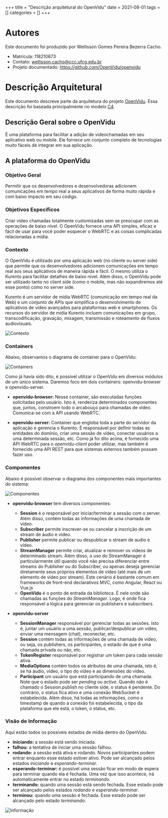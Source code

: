 +++
title = "Descrição arquitetural do OpenVidu"
date = 2021-08-01
tags = []
categories = []
+++

# Autores

Este documento foi produzido por Wellisson Gomes Pereira Bezerra Cacho.

- Matrícula: 118210873
- Contato: wellisson.cacho@ccc.ufcg.edu.br
- Projeto documentado: https://github.com/OpenVidu/openvidu

# Descrição Arquitetural

Este documento descreve parte da arquitetura do projeto [OpenVidu](https://github.com/OpenVidu/openvidu). Essa descrição foi baseada principalmente no modelo [C4](https://c4model.com/).


## Descrição Geral sobre o OpenVidu

É uma plataforma para facilitar a adição de videochamadas em seu aplicativo web ou mobile. Ele fornece um conjunto completo de tecnologias muito fáceis de integrar em sua aplicação.

## A plataforma do OpenVidu

### Objetivo Geral

Permitir que os desenvolvedores e desenvolvedoras adicionem comunicações em tempo real a seus aplicativos de forma muito rápida e com baixo impacto em seu código.

### Objetivos Específicos

Criar video chamadas totalmente customizadas sem se preocupar com as operações de baixo nível. O OpenVidu fornece uma API simples, eficaz e fácil de usar para você poder esquecer o WebRTC e as coisas complicadas relacionadas a mídia.

### Contexto

O OpenVidu é utilizado por uma aplicação web (no cliente ou server side) que permite que os desenvolvedores adicionem comunicações em tempo real aos seus aplicativos de maneira rápida e fácil. O mesmo utiliza o Kurento para facilitar detalhes de baixo nível. Além disso, o OpenVidu pode ser utilizado tanto no client side (como o mobile, mas não expandiremos até esse ponto) como no server side.

Kurento é um servidor de mídia WebRTC (comunicação em tempo real da Web) e um conjunto de APIs que simplifica o desenvolvimento de aplicativos de vídeo avançados para plataformas web e smartphones. Os recursos do servidor de mídia Kurento incluem comunicações em grupo, transcodificação, gravação, mixagem, transmissão e roteamento de fluxos audiovisuais.

![Contexto](./openvidu-contexto.jpeg)

### Containers

Abaixo, observamos o diagrama de container para o OpenVidu:

![Containers](./openvidu-container.jpeg)

Como já havia sido dito, é possível utilizar o OpenVidu em diversos módulos de um único sistema. Daremos foco em dois containers: openvidu-browser e openvidu-server.

* **openvidu-browser:** Nesse container, são executadas funções solicitadas pelo usuário. Isto é, renderiza determinados componentes que, juntos, constroem todo o arcabouço para chamadas de vídeo. Comunica-se com a API usando WebRTC.
  
* **openvidu-server:** Container que engloba toda a parte do servidor da aplicação e gerencia o Kurento. É responsável por definir todas as entidades do domínio, criar uma sessão de vídeo, conectar usuários a uma determinada sessão, etc. Como já foi dito acima, é fornecido uma API WebRTC para o *openvidu-client* poder utilizar, mas também é fornecido uma API REST para que sistemas externos também possam fazer uso.

### Componentes

Abaixo é possível observar o diagrama dos componentes mais importantes do sistema:

![Componentes](./openvidu-component.jpeg)

* **openvidu-browser** tem diversos componentes:
  * **Session** é o responsável por iniciar/terminar a sessão com o server. Além disso, contém todas as informações de uma chamada de vídeo.
  * **Subscriber** permite inscrever-se ou cancelar a inscrição de um stream de áudio e vídeo.
  * **Publisher** permite publicar ou despublicar o stream de audio e vídeo.
  * **StreamManager** permite criar, atualizar e remover os vídeos de determinado stream. Além disso, o uso do StreamManager é particularmente útil quando você não precisa diferenciar entre streams do Publisher ou do Subscriber, ou apenas deseja gerenciar diretamente seus próprios elementos de vídeo (até mais de um elemento de vídeo por stream). Este cenário é bastante comum em frameworks de front-end declarativos MVC, como Angular, React ou Vue.js
  * **OpenVidu** é o ponto de entrada da biblioteca. É nele onde são chamadas as funções do *StreamManager*. Logo, é onde fica responsável a lógica para gerenciar os publishers e subscribers.


* **openvidu-server**
  * **SessionManager** responsável por gerenciar todas as sessões. Isto é, juntar um usuário a uma sessão, publicar/despublicar um vídeo, enviar uma mensagem (chat), reconectar, etc.
  * **Session** contém todas as informações de uma chamada de vídeo, ou seja, os publishers, os participantes, o estado de que é uma chamada privada ou não, etc.
  * **TokenRegister** responsável por registrar um token para cada sessão ativa.
  * **MediaOptions** contém todos os atributos de uma chamada, isto é, se há áudio, video, o tipo do vídeo e as dimensões do vídeo.
  * **Participant** um usuário que está participando de uma chamada. Note que o estado pode ser *pending* ou *active*. Quando não é chamado o Session.publish no cliente side, o status é pendente. Do contrário, o status fica ativo e uma conexão WebSocket é estabelecida. Além disso, há todas as informações, como o timestamp de quando a conexão foi estabelecida, o tipo da plataforma que ele está, o token, o status, etc.

### Visão de Informação

Aqui estão todos os possíveis estados de mídia dentro do OpenVidu.

* **iniciando:** a sessão está sendo iniciada.
* **falhou:** a tentativa de iniciar uma sessão falhou.
* **rodando:** a sessão está ativa e rodando. Novos participantes podem entrar enquanto esse estado estiver ativo. Pode ser alcançado pelos estados *iniciando* e *esperando-terminar*.
* **esperando-terminar:** é possível uma sessão ficar em modo de espera para terminar quando ela é fechada. Uma vez que isso acontece, irá automaticamente entrar no estado *terminando*.
* **terminando:** quando uma sessão está sendo fechada. Esse estado pode ser alcançado pelos estados *rodando* e *esperando-terminar*.
* **terminou:** quando uma sessão é fechada. Esse estado pode ser alcançado pelo estado *terminando*.

![Informação](./openvidu-information.jpeg)